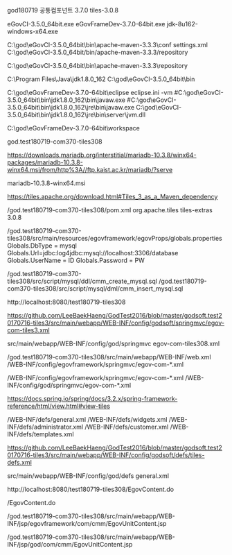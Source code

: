 god180719 공통컴포넌트 3.7.0 tiles-3.0.8

eGovCI-3.5.0_64bit.exe
eGovFrameDev-3.7.0-64bit.exe
jdk-8u162-windows-x64.exe

C:\god\eGovCI-3.5.0_64bit\bin\apache-maven-3.3.3\conf
settings.xml
<localRepository>C:\god\eGovCI-3.5.0_64bit/bin/apache-maven-3.3.3/repository</localRepository>

C:\god\eGovCI-3.5.0_64bit\bin\apache-maven-3.3.3\repository

C:\Program Files\Java\jdk1.8.0_162
C:\god\eGovCI-3.5.0_64bit\bin

C:\god\eGovFrameDev-3.7.0-64bit\eclipse
eclipse.ini
-vm
#C:\god\eGovCI-3.5.0_64bit\bin\jdk1.8.0_162\bin\javaw.exe
#C:\god\eGovCI-3.5.0_64bit\bin\jdk1.8.0_162\jre\bin\javaw.exe
C:\god\eGovCI-3.5.0_64bit\bin\jdk1.8.0_162\jre\bin\server\jvm.dll

C:\god\eGovFrameDev-3.7.0-64bit\workspace

god.test180719-com370-tiles308

https://downloads.mariadb.org/interstitial/mariadb-10.3.8/winx64-packages/mariadb-10.3.8-winx64.msi/from/http%3A//ftp.kaist.ac.kr/mariadb/?serve

mariadb-10.3.8-winx64.msi

https://tiles.apache.org/download.html#Tiles_3_as_a_Maven_dependency

/god.test180719-com370-tiles308/pom.xml
<dependency>
<groupId>org.apache.tiles</groupId>
<artifactId>tiles-extras</artifactId>
<version>3.0.8</version>
</dependency>

/god.test180719-com370-tiles308/src/main/resources/egovframework/egovProps/globals.properties
Globals.DbType = mysql
Globals.Url=jdbc:log4jdbc:mysql://localhost:3306/database
Globals.UserName = ID
Globals.Password = PW

/god.test180719-com370-tiles308/src/script/mysql/ddl/cmm_create_mysql.sql
/god.test180719-com370-tiles308/src/script/mysql/dml/cmm_insert_mysql.sql

http://localhost:8080/test180719-tiles308

https://github.com/LeeBaekHaeng/GodTest2016/blob/master/godsoft.test20170716-tiles3/src/main/webapp/WEB-INF/config/godsoft/springmvc/egov-com-tiles3.xml

src/main/webapp/WEB-INF/config/god/springmvc
egov-com-tiles308.xml

/god.test180719-com370-tiles308/src/main/webapp/WEB-INF/web.xml
<param-value>/WEB-INF/config/egovframework/springmvc/egov-com-*.xml</param-value>

<param-value>
/WEB-INF/config/egovframework/springmvc/egov-com-*.xml
/WEB-INF/config/god/springmvc/egov-com-*.xml
</param-value>

https://docs.spring.io/spring/docs/3.2.x/spring-framework-reference/html/view.html#view-tiles

<bean id="tilesConfigurer" class="org.springframework.web.servlet.view.tiles2.TilesConfigurer">
  <property name="definitions">
    <list>
      <value>/WEB-INF/defs/general.xml</value>
      <value>/WEB-INF/defs/widgets.xml</value>
      <value>/WEB-INF/defs/administrator.xml</value>
      <value>/WEB-INF/defs/customer.xml</value>
      <value>/WEB-INF/defs/templates.xml</value>
    </list>
  </property>
</bean>

<bean id="viewResolver" class="org.springframework.web.servlet.view.UrlBasedViewResolver">
  <property name="viewClass" value="org.springframework.web.servlet.view.tiles2.TilesView"/>
</bean>

https://github.com/LeeBaekHaeng/GodTest2016/blob/master/godsoft.test20170716-tiles3/src/main/webapp/WEB-INF/config/godsoft/defs/tiles-defs.xml

src/main/webapp/WEB-INF/config/god/defs
general.xml

http://localhost:8080/test180719-tiles308/EgovContent.do

/EgovContent.do

/god.test180719-com370-tiles308/src/main/webapp/WEB-INF/jsp/egovframework/com/cmm/EgovUnitContent.jsp

/god.test180719-com370-tiles308/src/main/webapp/WEB-INF/jsp/god/com/cmm/EgovUnitContent.jsp

